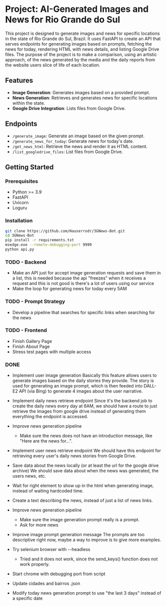 # Project: AI-Generated Images and News for Rio Grande do Sul

This project is designed to generate images and news for specific locations in the state of Rio Grande do Sul, Brazil. It uses FastAPI to create an API that serves endpoints for generating images based on prompts, fetching the news for today, rendering HTML with news details, and listing Google Drive files.
The purpose of the project is to make a comparison, using an artistic approach, of the news generated by the media and the daily reports from the website users slice of life of each location.

## Features
- **Image Generation**: Generates images based on a provided prompt.
- **News Generation**: Retrieves and generates news for specific locations within the state.
- **Google Drive Integration**: Lists files from Google Drive.

## Endpoints
- `/generate_image`: Generate an image based on the given prompt.
- `/generate_news_for_today`: Generate news for today's date.
- `/get_news_html`: Retrieve the news and render it as HTML content.
- `/list_googledrive_files`: List files from Google Drive.

## Getting Started

### Prerequisites
- Python >= 3.9
- FastAPI
- Uvicorn
- Loguru

### Installation
```bash
git clone https://github.com/Hauserrodr/3GNews-Bot.git
cd 3GNews-Bot
pip install -r requirements.txt
msedge.exe --remote-debugging-port 9999
python api.py
```

### TODO - Backend
- Make an API just for accept image generation requests and save them in a list, this is needed because the api "freezes" when it receives a request and this is not good is there's a lot of users using our service
- Make the loop for generating news for today every 5AM

### TODO - Prompt Strategy
- Develop a pipeline that searches for specific links when searching for the news

### TODO - Frontend
- Finish Gallery Page
- Finish About Page
- Stress test pages with multiple access

### DONE
- Implement user image generation
    Basically this feature allows users to generate images based on the daily stories they provide. The story is used for generating an image prompt, which is then feeded into DALL-E2 API (via Bing) to generate 4 images about the user narrative.

- Implement daily news retrieve endpoint
    Since it's the backend job to create the daily news every day at 6AM, we should have a route to just retrieve the images from google drive instead of generating them everything  the endpoint is accessed.

- Improve news generation pipeline
    - Make sure the news does not have an introduction message, like "Here are the news for...".
- Implement user news retrieve endpoint
    We should have this endpoint for retrieving every user's daily news stories from Google Drive.

- Save data about the news locally (or at least the url for the google drive archive)
    We should save data about when the news was generated, the users news, etc.

- Wait for right element to show up in the html when generating image, instead of waiting hardcoded time.

- Create a text describing the news, instead of just a list of news links.

- Improve news generation pipeline
    - Make sure the image generation prompt really is a prompt.
    - Ask for more news

- Improve image prompt generation message
    The prompts are too descriptive right now, maybe a way to improve is to give more examples.

- Try selenium browser with --headless
    - Tried and it does not work, since the send_keys() function does not work properly.

- Start chrome with debugging port from script

- Update cidades and bairros .json

- Modify today news generation prompt to use "the last 3 days" instead of a specific date